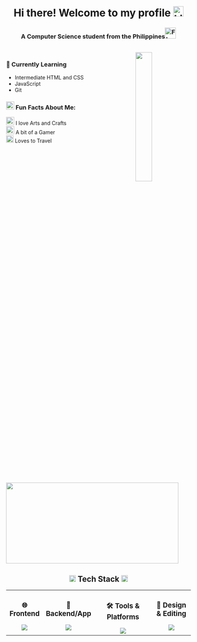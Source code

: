 <h1 align="center">Hi there! Welcome to my profile <img src="https://raw.githubusercontent.com/Tarikul-Islam-Anik/Animated-Fluent-Emojis/master/Emojis/Smilies/Light%20Blue%20Heart.png" alt="Light Blue Heart" width="28" height="28" /></h1> 

<h3 align="center">A Computer Science student from the Philippines<img src="https://raw.githubusercontent.com/Tarikul-Islam-Anik/Telegram-Animated-Emojis/main/Flags/Flag%20Philippines.webp" alt="Flag Philippines" width="30" height="30" /></h3><br>

<img src="https://user-images.githubusercontent.com/74038190/212750996-938b257b-266c-45a7-9af7-655341c0f58b.gif" align="right" width="30%" height="30%"/>

### 🚀 Currently Learning
- Intermediate HTML and CSS
- JavaScript
- Git

<h3><img src="https://raw.githubusercontent.com/Tarikul-Islam-Anik/Animated-Fluent-Emojis/master/Emojis/Activities/Sparkles.png" alt="Sparkles" width="22" height="22" /> Fun Facts About Me:</h3> 
<p><img src="https://raw.githubusercontent.com/Tarikul-Islam-Anik/Animated-Fluent-Emojis/master/Emojis/Activities/Yarn.png" alt="Yarn" width="22" height="22" /> I love Arts and Crafts <br>
  <img src="https://raw.githubusercontent.com/Tarikul-Islam-Anik/Animated-Fluent-Emojis/master/Emojis/Activities/Video%20Game.png" alt="Video Game" width="22" height="22" /> A bit of a Gamer <br>
  <img src="https://raw.githubusercontent.com/Tarikul-Islam-Anik/Animated-Fluent-Emojis/master/Emojis/Travel%20and%20places/World%20Map.png" alt="World Map" width="20" height="20" /> Loves to Travel
</p>

<a href="https://www.gitanimals.org/en_US?utm_medium=image&utm_source=kthese&utm_content=line">
  <img
    src="https://render.gitanimals.org/lines/kthese"
    width="470"
    height="220"
  />
</a>

<h2 align="center"><img src="https://user-images.githubusercontent.com/74038190/212284087-bbe7e430-757e-4901-90bf-4cd2ce3e1852.gif" width="18"> Tech Stack <img src="https://user-images.githubusercontent.com/74038190/212284087-bbe7e430-757e-4901-90bf-4cd2ce3e1852.gif" width="18"></h2> 

<table align="center" width="100%">
  <tr>
    <td align="center" valign="top" width="20%">
      <h3>🌐 Frontend</h3>
      <a href="https://skillicons.dev">
        <img src="https://skillicons.dev/icons?i=html,css,js&theme=light" />
      </a>
    </td>
    <td align="center" valign="top" width="20%">
      <h3>🚀 Backend/App</h3>
      <a href="https://skillicons.dev">
        <img src="https://skillicons.dev/icons?i=php,java,kotlin&theme=light" />
      </a>
    </td>
    <td align="center" valign="top" width="33%">
      <h3>🛠️ Tools & Platforms</h3>
      <a href="https://skillicons.dev">
        <img src="https://skillicons.dev/icons?i=git,github,androidstudio,vscode,sublime&theme=light" />
      </a>
    </td>
    <td align="center" valign="top" width="22%">
      <h3>🎨 Design & Editing</h3>
      <a href="https://skillicons.dev">
        <img src="https://skillicons.dev/icons?i=figma,ps,pr&theme=dark" />
      </a>
    </td>
  </tr>
</table>
